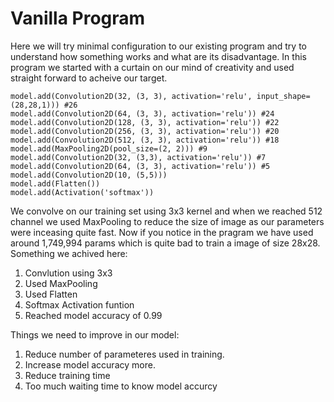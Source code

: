 # Vanilla Program
Here we will try minimal configuration to our existing program and try to understand how something works and what are its disadvantage.
In this program we started with a curtain on our mind of creativity and used straight forward to acheive our target. 

```
model.add(Convolution2D(32, (3, 3), activation='relu', input_shape=(28,28,1))) #26
model.add(Convolution2D(64, (3, 3), activation='relu')) #24
model.add(Convolution2D(128, (3, 3), activation='relu')) #22
model.add(Convolution2D(256, (3, 3), activation='relu')) #20
model.add(Convolution2D(512, (3, 3), activation='relu')) #18
model.add(MaxPooling2D(pool_size=(2, 2))) #9
model.add(Convolution2D(32, (3,3), activation='relu')) #7
model.add(Convolution2D(64, (3, 3), activation='relu')) #5
model.add(Convolution2D(10, (5,5))) 
model.add(Flatten())
model.add(Activation('softmax'))
```
We convolve on our training set using 3x3 kernel and when  we reached 512 channel we used MaxPooling to reduce the size of image as our parameters were inceasing quite fast. Now if you notice in the pragram we have used around 1,749,994 params which is quite bad to train a image of size 28x28. Something we achived here:
1. Convlution using 3x3 
2. Used MaxPooling 
3. Used Flatten
4. Softmax Activation funtion
5. Reached model accuracy of 0.99

Things we need to improve in our model:
1. Reduce number of parameteres used in training.
2. Increase model accuracy more.
3. Reduce training time
4. Too much waiting time to know model accurcy
